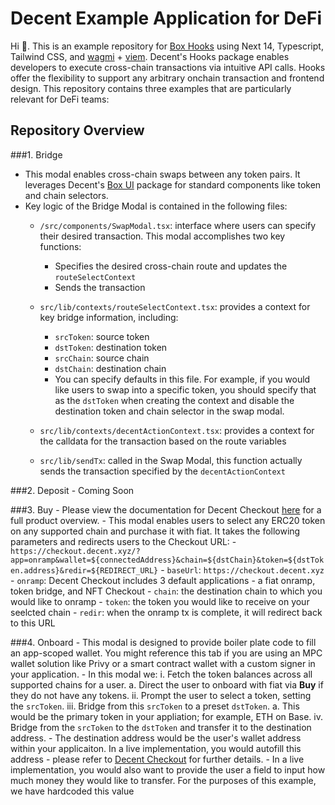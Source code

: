 # Decent Example Application for DeFi

Hi 👋.  This is an example repository for [Box Hooks](https://docs.decent.xyz/docs/box-hooks) using Next 14, Typescript, Tailwind CSS, and [wagmi](https://wagmi.sh) + [viem](https://viem.sh).  Decent's Hooks package enables developers to execute cross-chain transactions via intuitive API calls.  Hooks offer the flexibility to support any arbitrary onchain transaction and frontend design.  This repository contains three examples that are particularly relevant for DeFi teams:

## Repository Overview

###1. Bridge
  - This modal enables cross-chain swaps between any token pairs.  It leverages Decent's [Box UI](https://docs.decent.xyz/docs/box-ui) package for standard components like token and chain selectors.
  - Key logic of the Bridge Modal is contained in the following files:
    - `/src/components/SwapModal.tsx`: interface where users can specify their desired transaction.  This modal accomplishes two key functions:
      - Specifies the desired cross-chain route and updates the `routeSelectContext`
      - Sends the transaction

    - `src/lib/contexts/routeSelectContext.tsx`: provides a context for key bridge information, including:
      - `srcToken`: source token
      - `dstToken`: destination token
      - `srcChain`: source chain
      - `dstChain`: destination chain
      - You can specify defaults in this file. For example, if you would like users to swap into a specific token, you should specify that as the `dstToken` when creating the context and disable the destination token and chain selector in the swap modal.

    - `src/lib/contexts/decentActionContext.tsx`: provides a context for the calldata for the transaction based on the route variables
    - `src/lib/sendTx`: called in the Swap Modal, this function actually sends the transaction specified by the `decentActionContext`

###2. Deposit
    - Coming Soon
  
###3. Buy
    - Please view the documentation for Decent Checkout [here]('https://decentxyz.notion.site/Decent-Checkout-Documentation-2c2904c465e445a2ab52e38807720141') for a full product overview.
    - This modal enables users to select any ERC20 token on any supported chain and purchase it with fiat.  It takes the following parameters and redirects users to the Checkout URL:
     - `https://checkout.decent.xyz/?app=onramp&wallet=${connectedAddress}&chain=${dstChain}&token=${dstToken.address}&redir=${REDIRECT_URL}`
     - `baseUrl`: `https://checkout.decent.xyz`
     - `onramp`: Decent Checkout includes 3 default applications - a fiat onramp, token bridge, and NFT Checkout
     - `chain`: the destination chain to which you would like to onramp
     - `token`: the token you would like to receive on your seelcted chain
     - `redir`: when the onramp tx is complete, it will redirect back to this URL
  
 ###4. Onboard
     - This modal is designed to provide boiler plate code to fill an app-scoped wallet.  You might reference this tab if you are using an MPC wallet solution like Privy or a smart contract wallet with a custom signer in your application.
     - In this modal we:
       i. Fetch the token balances across all supported chains for a user.
         a. Direct the user to onboard with fiat via **Buy** if they do not have any tokens.
       ii. Prompt the user to select a token, setting the `srcToken`.
       iii. Bridge from this `srcToken` to a preset `dstToken`.
         a. This would be the primary token in your appliation; for example, ETH on Base.
       iv. Bridge from the `srcToken` to the `dstToken` and transfer it to the destination address.
     - The destination address would be the user's wallet address within your applicaiton.  In a live implementation, you would autofill this address - please refer to [Decent Checkout]('https://decentxyz.notion.site/Decent-Checkout-Documentation-2c2904c465e445a2ab52e38807720141') for further details.
     - In a live implementation, you would also want to provide the user a field to input how much money they would like to transfer.  For the purposes of this example, we have hardcoded this value
